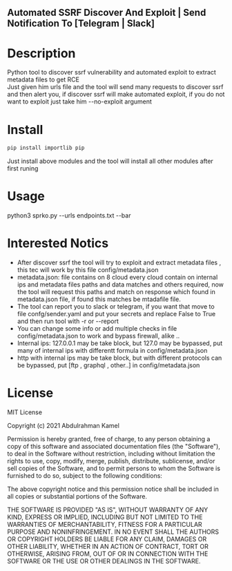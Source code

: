 ## Automated SSRF Discover And Exploit | Send Notification To [Telegram | Slack]

# Description
Python tool to discover ssrf vulnerability and automated exploit to extract metadata files to get RCE <br>
Just given him urls file and the tool will send many requests to discover ssrf and then alert you, if discover ssrf will make automated exploit, if you do not want to exploit just take him --no-exploit argument <br>

# Install
```bash
pip install importlib pip
```
Just install above modules and the tool will install all other modules after first runing 

# Usage
python3 sprko.py --urls endpoints.txt --bar

# Interested Notics
- After discover ssrf the tool will try to exploit and extract metadata files , this tec will work by this file config/metadata.json
- metadata.json: file contains on 8 cloud every cloud contain on internal ips and metadata files paths and data matches  and others required, now the tool will request this paths and match on response which found in metadata.json file, if found this matches be mtadafile file.
- The tool can report you to slack or telegram, if you want that move to file confg/sender.yaml and put your secrets and replace False to True and then run tool with -r or --report
- You can change some info or add multiple checks in file config/metadata.json to work and bypass firewall, alike ..
- Internal ips: 127.0.0.1 may be take block, but 127.0 may be bypassed, put many of internal ips with differentt formula in config/metadata.json
- http with internal ips may be take block, but with different protocols can be bypassed, put [ftp , graphql , other..] in config/metadata.json

# License
MIT License

Copyright (c) 2021 Abdulrahman Kamel

Permission is hereby granted, free of charge, to any person obtaining a copy
of this software and associated documentation files (the "Software"), to deal
in the Software without restriction, including without limitation the rights
to use, copy, modify, merge, publish, distribute, sublicense, and/or sell
copies of the Software, and to permit persons to whom the Software is
furnished to do so, subject to the following conditions:

The above copyright notice and this permission notice shall be included in all
copies or substantial portions of the Software.

THE SOFTWARE IS PROVIDED "AS IS", WITHOUT WARRANTY OF ANY KIND, EXPRESS OR
IMPLIED, INCLUDING BUT NOT LIMITED TO THE WARRANTIES OF MERCHANTABILITY,
FITNESS FOR A PARTICULAR PURPOSE AND NONINFRINGEMENT. IN NO EVENT SHALL THE
AUTHORS OR COPYRIGHT HOLDERS BE LIABLE FOR ANY CLAIM, DAMAGES OR OTHER
LIABILITY, WHETHER IN AN ACTION OF CONTRACT, TORT OR OTHERWISE, ARISING FROM,
OUT OF OR IN CONNECTION WITH THE SOFTWARE OR THE USE OR OTHER DEALINGS IN THE
SOFTWARE.
























